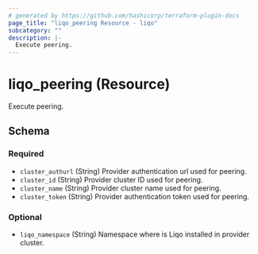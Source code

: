 ```yaml
---
# generated by https://github.com/hashicorp/terraform-plugin-docs
page_title: "liqo_peering Resource - liqo"
subcategory: ""
description: |-
  Execute peering.
---
```


# liqo_peering (Resource)

Execute peering.



<!-- schema generated by tfplugindocs -->
## Schema

### Required

- `cluster_authurl` (String) Provider authentication url used for peering.
- `cluster_id` (String) Provider cluster ID used for peering.
- `cluster_name` (String) Provider cluster name used for peering.
- `cluster_token` (String) Provider authentication token used for peering.

### Optional

- `liqo_namespace` (String) Namespace where is Liqo installed in provider cluster.


